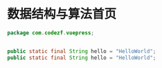 # 数据结构与算法首页


```java
package com.codezf.vuepress;


public static final String hello = "HelloWorld";
public static final String hello = "HelloWorld";


```